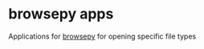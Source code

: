 browsepy apps
=============

Applications for [browsepy][] for opening specific file types 

  [browsepy]: https://github.com/Vik2015/browsepy
